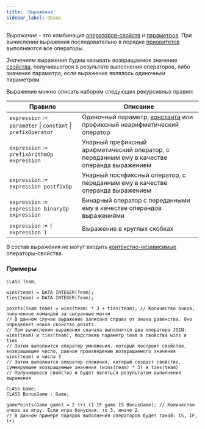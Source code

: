 ```yaml
---
title: 'Выражения'
sidebar_label: Обзор
---
```


*Выражение* - это комбинация [операторов-свойств](Property_operators.md) и [параметров](Properties.md). При вычислении выражения последовательно в порядке [приоритетов](Operator_priority.md) выполняются все операторы.

*Значением* выражения будем называть возвращаемое значение [свойства](Properties.md), получившегося в результате выполнения операторов, либо значение параметра, если выражение являлось одиночным параметром.

Выражение можно описать набором следующих рекурсивных правил:

|Правило|Описание|
|---|---|
|`expression` := `parameter` \| `constant` \| `prefixOperator` | Одиночный параметр, [константа](Constant.md) или префиксный неарифметический оператор|
|`expression` := `prefixArithmOp expression`|Унарный префиксный арифметический оператор, с переданным ему в качестве операнда выражением|
|`expression` := `expression postfixOp`|Унарный постфиксный оператор, с переданным ему в качестве операнда выражением|
|`expression` := `expression binaryOp expression`|Бинарный оператор с переданными ему в качестве операндов выражениями|
|`expression` := `( expression )`|Выражение в круглых скобках|

В состав выражения не могут входить [контекстно-независимые](Property_operators.md#contextindependent) операторы-свойства.

### Примеры

```lsf
CLASS Team;

wins(team) = DATA INTEGER(Team);
ties(team) = DATA INTEGER(Team);

points(Team team) = wins(team) * 3 + ties(team); // Количество очков, полученное командой за сыгранные матчи
// В данном случае выражение записано справа от знака равенства. Оно определяет новое свойство points.
// При вычислении выражения сначала выполнятся два оператора JOIN: wins(team) и ties(team), подставив параметр team в свойства wins и ties
// Затем выполнится оператор умножения, который построит свойство, возвращающее число, равное произведению возвращаемого значения wins(team) и числа 3
// Затем выполнится оператор сложения, который создаст свойство, суммирующее возвращаемые значения (wins(team) * 3) и ties(team)
// Получившееся свойство и будет являться результатом выполнения выражения

CLASS Game;
CLASS BonusGame : Game;

gamePoints(Game game) = 2 (+) (1 IF game IS BonusGame); // Количество очков за игру. Если игра бонусная, то 3, иначе 2.
// В данном примере порядок выполнения операторов будет такой: IS, IF, (+)
```

